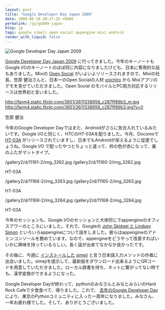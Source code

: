 ```yaml
---
layout: post
title: "Google Developer Day Japan 2009"
date: 2009-06-10 20:27:25 +0000
permalink: /jp/gdd09-japan
blog: jp
tags: google simeji open social appengine mixi android
render_with_liquid: false
---
```


<!-- textlint-disable rousseau -->

![Google Developer Day
Japan 2009](http://code.google.com/intl/ja/events/developerday/2009/images/logo.gif)

[Google Developer Day
Japan 2009](http://code.google.com/intl/ja/events/developerday/2009/home.html)
に行ってきました。今年のキーノートも Google I/Oのキーノートのほぼ同じ内容になりましたけども、日本に専用的な話もありました。Mixiの
[Open Social](http://code.google.com/intl/ja/apis/opensocial/)
がいよいよリリースされますので、Mixiの社長、笠原 健治さんと、日本一のOpen Socialの人材
[yoichiro](http://twitter.com/yoichiro) から Mixiアプリのデモを見せていただきました。Open
Social のモバイルとPC両方対応するリリースは世界初と言いました。

<div class="lightbox">

<http://farm4.static.flickr.com/3651/3611338956_c287ff89b3_m.jpg>
<http://farm4.static.flickr.com/3651/3611338956_c287ff89b3.jpg?v=0>

笠原 健治

</div>

今年のGoogle Developer Dayではまた、Androidがさらに気合入れているみたいです。Google
I/Oと同じく、HTCのHT-03Aを配りました。今月、Docomoで
[HT-03A](http://www.nttdocomo.co.jp/product/foma/pro/ht03a/)
がリリースされていますし、日本でもAndroidが栄えるように促進でしょうね。Google
I/O で配ったやつとちょっと違って、枠の色が赤になって、裏のふたがマットタイプ。

<div class="lightbox">

/gallery2/d/11161-2/img_3262.jpg /gallery2/d/11160-2/img_3262.jpg

HT-03A

</div>

<div class="lightbox">

/gallery2/d/11166-2/img_3263.jpg /gallery2/d/11165-2/img_3263.jpg

HT-03A

</div>

<div class="lightbox">

/gallery2/d/11169-2/img_3264.jpg /gallery2/d/11168-2/img_3264.jpg

HT-03A

</div>

今年のセッションも、Google I/Oのセッションと大体同じでappengineのオフィスアワーのところにいました。それで、Googleの
[John Skidgel と Lindsey
Simon](http://www.youtube.com/watch?v=zFPlx4-eIWk)
といろいろappengineについて話をしました。彼らはappengineのアドミンコンソールを務めています。なので、appengineをどうやって改善すればいいかに興味を持っているらしい。長く話が出来てなかなか良かったです。

その後に、今週に [インストールした](http://www.ianlewis.org/jp/simeji-installed)
[simeji](http://www.adamrocker.com/blog/257/simeji-for-android-bell-input.html)
と言う日本語入力メソッドの作者に出会いました。simejiを提示して、最新版をダウンロード出来るようにQRコードを用意していただきました。ローカル辞書を持ち、ネットに繋がってない時でも、漢字変換ができるようになった。

Google Developer Dayが終わって、pythonのみなさんとみなとみらいのHard Rock
Cafeで夕食食べて、帰りました。これで、 [去年のGoogle Developer
Day](http://www.ianlewis.org/jp/limg-src-http-code-google-com-intl-ja-ev-1)
により、東京のPythonコミュニティに入った一周年になりました。みなさん、一年お疲れ様でした。そして、ありがとうございました。

<!-- textlint-enable rousseau -->
